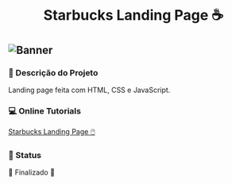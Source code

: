 <div align="center">

# Starbucks Landing Page ☕

</div>

![Banner](https://cdn.discordapp.com/attachments/884155938985111702/1026138413541359677/unknown.png)
---

### :pencil: Descrição do Projeto
<p align="justify">Landing page feita com HTML, CSS e JavaScript.</p>


### :computer: Online Tutorials

[Starbucks Landing Page  🖱️](https://www.youtube.com/watch?v=91Q6RvKvd7o)


### 📍 Status

🚧  Finalizado  🚧
